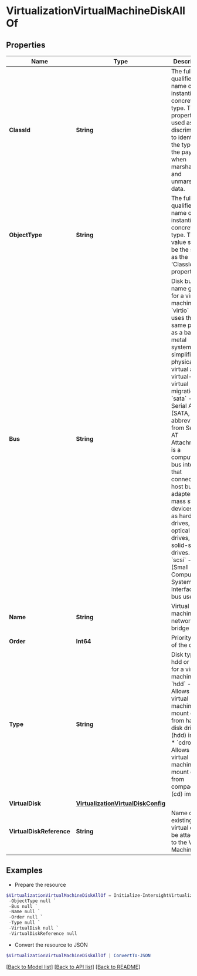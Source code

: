 # VirtualizationVirtualMachineDiskAllOf
## Properties

Name | Type | Description | Notes
------------ | ------------- | ------------- | -------------
**ClassId** | **String** | The fully-qualified name of the instantiated, concrete type. This property is used as a discriminator to identify the type of the payload when marshaling and unmarshaling data. | [default to "virtualization.VirtualMachineDisk"]
**ObjectType** | **String** | The fully-qualified name of the instantiated, concrete type. The value should be the same as the &#39;ClassId&#39; property. | [default to "virtualization.VirtualMachineDisk"]
**Bus** | **String** | Disk bus name given for a virtual machine. * &#x60;virtio&#x60; - Disk uses the same paths as a bare-metal system. This simplifies physical-to-virtual and virtual-to-virtual migration. * &#x60;sata&#x60; - Serial ATA (SATA, abbreviated from Serial AT Attachment) is a computer bus interface that connects host bus adapters to mass storage devices such as hard disk drives, optical drives, and solid-state drives. * &#x60;scsi&#x60; - SCSI (Small Computer System Interface) bus used.. | [optional] [default to "virtio"]
**Name** | **String** | Virtual machine network bridge name. | [optional] 
**Order** | **Int64** | Priority order of the disk. | [optional] 
**Type** | **String** | Disk type hdd or cdrom for a virtual machine. * &#x60;hdd&#x60; - Allows the virtual machine to mount disk from hard disk drive (hdd) image. * &#x60;cdrom&#x60; - Allows the virtual machine to mount disk from compact disk (cd) image. | [optional] [default to "hdd"]
**VirtualDisk** | [**VirtualizationVirtualDiskConfig**](VirtualizationVirtualDiskConfig.md) |  | [optional] 
**VirtualDiskReference** | **String** | Name of the existing virtual disk to be attached to the Virtual Machine. | [optional] 

## Examples

- Prepare the resource
```powershell
$VirtualizationVirtualMachineDiskAllOf = Initialize-IntersightVirtualizationVirtualMachineDiskAllOf  -ClassId null `
 -ObjectType null `
 -Bus null `
 -Name null `
 -Order null `
 -Type null `
 -VirtualDisk null `
 -VirtualDiskReference null
```

- Convert the resource to JSON
```powershell
$VirtualizationVirtualMachineDiskAllOf | ConvertTo-JSON
```

[[Back to Model list]](../README.md#documentation-for-models) [[Back to API list]](../README.md#documentation-for-api-endpoints) [[Back to README]](../README.md)

